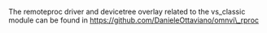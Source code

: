 The remoteproc driver and devicetree overlay related to the vs\_classic module can be found in https://github.com/DanieleOttaviano/omnvi\_rproc
